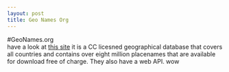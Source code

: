 ```yaml
---
layout: post
title: Geo Names Org
---
```

#GeoNames.org  
have a look at [this site](http://www.geonames.org) it is a CC licesned geographical database that covers all countries and contains over eight million placenames that are available for download free of charge. They also have a web API. wow  
